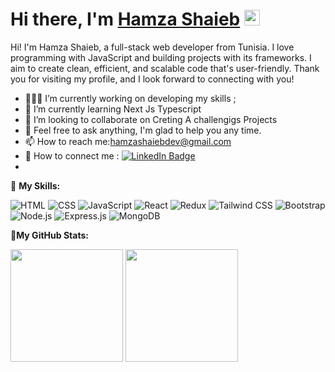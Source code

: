
# Hi there, I'm <a href="#" target="_blank">Hamza Shaieb</a> <img src="https://media.giphy.com/media/hvRJCLFzcasrR4ia7z/giphy.gif" width="25px">

Hi! I'm Hamza Shaieb, a full-stack web developer from Tunisia. I love programming with JavaScript and building projects with its frameworks. I aim to create clean, efficient, and scalable code that's user-friendly. Thank you for visiting my profile, and I look forward to connecting with you!
 




- 👨🏻‍💻 I’m currently working on developing my skills ;
- 🌱 I’m currently learning Next Js Typescript
- 👯 I’m looking to collaborate on Creting A challengigs Projects
- 💬 Feel free to ask anything, I'm glad to help you any time.  
- 📫 How to reach me:hamzashaiebdev@gmail.com
- 💌 How to connect me :
[![LinkedIn Badge](https://img.shields.io/badge/LinkedIn-0077B5?style=for-the-badge&logo=linkedin&logoColor=white)](https://www.linkedin.com/in/blake-yeboah/)
- 

💪 **My  Skills:**

![HTML](https://img.shields.io/badge/HTML5-E34F26?style=for-the-badge&logo=html5&logoColor=white)
![CSS](https://img.shields.io/badge/CSS3-1572B6?style=for-the-badge&logo=css3&logoColor=white)
![JavaScript](https://img.shields.io/badge/JavaScript-F7DF1E?style=for-the-badge&logo=javascript&logoColor=black)
![React](https://img.shields.io/badge/React-20232A?style=for-the-badge&logo=react&logoColor=61DAFB)
![Redux](https://img.shields.io/badge/Redux-593D88?style=for-the-badge&logo=redux&logoColor=white)
![Tailwind CSS](https://img.shields.io/badge/Tailwind_CSS-38B2AC?style=for-the-badge&logo=tailwind-css&logoColor=white)
![Bootstrap](https://img.shields.io/badge/Bootstrap-563D7C?style=for-the-badge&logo=bootstrap&logoColor=white)
![Node.js](https://img.shields.io/badge/Node.js-43853D?style=for-the-badge&logo=node.js&logoColor=white)
![Express.js](https://img.shields.io/badge/Express.js-404D59?style=for-the-badge)
![MongoDB](https://img.shields.io/badge/MongoDB-4EA94B?style=for-the-badge&logo=mongodb&logoColor=white)

🚀**My  GitHub Stats:**
<p>
  <img height="180em" src="https://github-readme-stats.vercel.app/api?username=HamzaShaieb&show_icons=true&hide_border=true&&count_private=true&include_all_commits=true&theme=blue-green" />
  <img height="180em" src="https://github-readme-stats.vercel.app/api/top-langs/?username=HamzaShaieb&exclude_repo=KNN-Image-Classification&show_icons=true&hide_border=true&layout=compact&langs_count=8&theme=blue-green"/>
</p>

